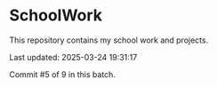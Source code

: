 # SchoolWork

This repository contains my school work and projects.

Last updated: 2025-03-24 19:31:17

Commit #5 of 9 in this batch.